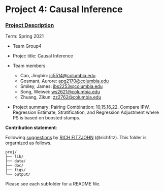 # Project 4: Causal Inference

### [Project Description](doc/project4_desc.md)

Term: Spring 2021

+ Team Group4
+ Projec title: Causal Inference
+ Team members
	+ Cao, Jingbin: jc5514@columbia.edu
	+ Gosmant, Aurore: apg2170@columbia.edu
	+ Smiley, James: jbs2253@columbia.edu
	+ Song, Weiwei: ws2621@columbia.edu
	+ Zhuang, Zikun: zz2762@columbia.edu   

+ Project summary:  Pairing Combination: 10,15,16,22. Compare IPW, Regression Estimate, Stratification, and Regression Adjustment where PS is based on boosted stumps.
	
**Contribution statement**: 

Following [suggestions](http://nicercode.github.io/blog/2013-04-05-projects/) by [RICH FITZJOHN](http://nicercode.github.io/about/#Team) (@richfitz). This folder is orgarnized as follows.

```
proj/
├── lib/
├── data/
├── doc/
├── figs/
└── output/
```

Please see each subfolder for a README file.
